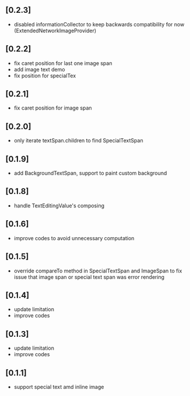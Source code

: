 ## [0.2.3]

* disabled informationCollector to keep backwards compatibility for now (ExtendedNetworkImageProvider)

## [0.2.2]

* fix caret position for last one image span
* add image text demo
* fix position for specialTex

## [0.2.1]

* fix caret position for image span

## [0.2.0]

* only iterate textSpan.children to find SpecialTextSpan

## [0.1.9]

* add BackgroundTextSpan, support to paint custom background

## [0.1.8]

* handle TextEditingValue's composing

## [0.1.6]

* improve codes to avoid unnecessary computation

## [0.1.5]

* override compareTo method in SpecialTextSpan and ImageSpan to
  fix issue that image span or special text span was error rendering

## [0.1.4]

* update limitation
* improve codes

## [0.1.3]

* update limitation
* improve codes

## [0.1.1]

* support special text amd inline image
